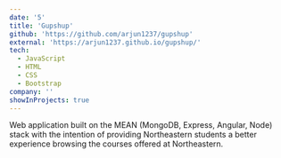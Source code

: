 ```yaml
---
date: '5'
title: 'Gupshup'
github: 'https://github.com/arjun1237/gupshup'
external: 'https://arjun1237.github.io/gupshup/'
tech:
  - JavaScript
  - HTML
  - CSS
  - Bootstrap
company: ''
showInProjects: true
---
```


Web application built on the MEAN (MongoDB, Express, Angular, Node) stack with the intention of providing Northeastern students a better experience browsing the courses offered at Northeastern.
